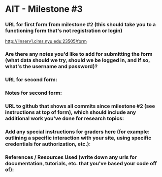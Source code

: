 # AIT - Milestone #3
<!-- [https://github.com/nyu-csci-ua-0467-001-002-spring-2024/final-project-wc2184](https://github.com/nyu-csci-ua-0467-001-002-spring-2024/final-project-wc2184) -->

### URL for first form from milestone #2 (this should take you to a functioning form that's not registration or login)
http://linserv1.cims.nyu.edu:23505/form

### Are there any notes you'd like to add for submitting the form (what data should we try, should we be logged in, and if so, what's the username and password)?

### URL for second form:

### Notes for second form:

### URL to github that shows all commits since milestone #2 (see instructions at top of form), which should include any additional work you've done for research topics:

### Add any special instructions for graders here (for example: outlining a specific interaction with your site, using specific credentials for authorization, etc.):

### References / Resources Used (write down any urls for documentation, tutorials, etc. that you've based your code off of):

<!--
# AIT - Milestone #2
[https://github.com/nyu-csci-ua-0467-001-002-spring-2024/final-project-wc2184](https://github.com/nyu-csci-ua-0467-001-002-spring-2024/final-project-wc2184)



AIT - Milestone #2

wc2184@nyu.edu 
 
### Net ID:
wc2184 

### First Name:
William

### Last Name:
Chan


### Link to final project repository:
[https://github.com/nyu-csci-ua-0467-001-002-spring-2024/final-project-wc2184](https://github.com/nyu-csci-ua-0467-001-002-spring-2024/final-project-wc2184)

### Does your application require login or are their special instructions for using the form? If so, add the login and username here or write up your step-by-step instructions below:
No

### URL for deployed site (should be something like linserv1.cims.nyu.edu:YOUR_PORT_NUMBER if you deployed on Courant's servers):
http://linserv1.cims.nyu.edu:23505

### URL for form (this should take you to a functioning form that's not registration or login):
http://linserv1.cims.nyu.edu:23505/form

### URL for page that shows results of submitting form (if applicable):
http://linserv1.cims.nyu.edu:23505/lifehacks

### URL to github that shows line of code where research topic(s) are used / implemented:
React:
https://github.com/nyu-csci-ua-0467-001-002-spring-2024/final-project-wc2184/blob/3897451b9f63f852aab91d07a487a977cf0c8274/my-react-app/src/index.js#L55

Chakra UI:
https://github.com/nyu-csci-ua-0467-001-002-spring-2024/final-project-wc2184/blob/3897451b9f63f852aab91d07a487a977cf0c8274/my-react-app/src/index.js#L58

### References: If applicable, links to annotated lines of code in github repository that were based off of tutorials / articles / sample projects:
React Router Docs: 
https://github.com/nyu-csci-ua-0467-001-002-spring-2024/final-project-wc2184/blob/3897451b9f63f852aab91d07a487a977cf0c8274/my-react-app/src/index.js#L24 
--->
